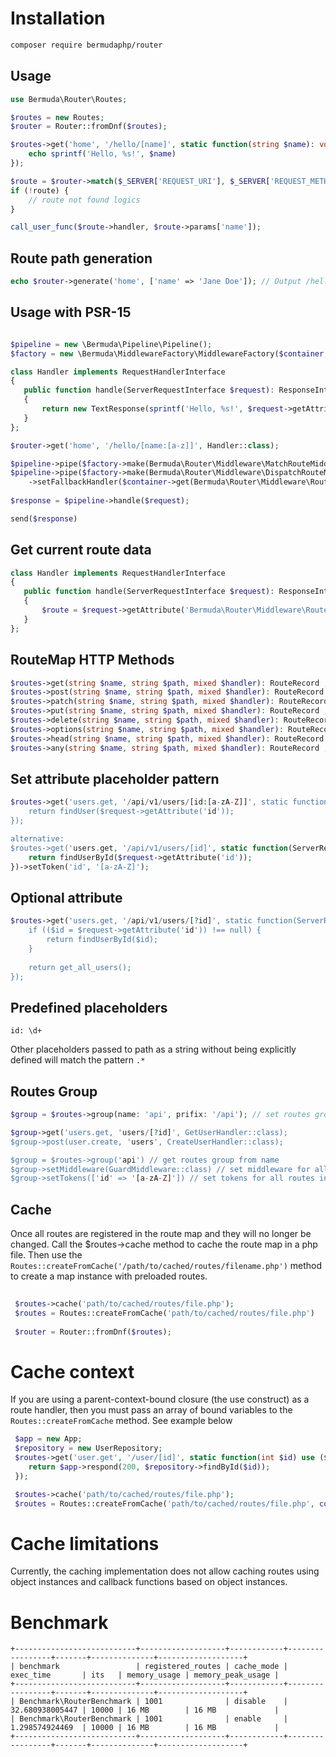  # Installation
 ```bash
 composer require bermudaphp/router
 ````
 ## Usage

 ```php
 use Bermuda\Router\Routes;

 $routes = new Routes;
 $router = Router::fromDnf($routes);

 $routes->get('home', '/hello/[name]', static function(string $name): void {
     echo sprintf('Hello, %s!', $name)
 }); 
 
 $route = $router->match($_SERVER['REQUEST_URI'], $_SERVER['REQUEST_METHOD']);
 if (!route) {
     // route not found logics
 }
 
 call_user_func($route->handler, $route->params['name']);
 ```
 ## Route path generation
 ```php
 echo $router->generate('home', ['name' => 'Jane Doe']); // Output /hello/Jane%20Doe
 ```
 ## Usage with PSR-15
 
 ```php
 
 $pipeline = new \Bermuda\Pipeline\Pipeline();
 $factory = new \Bermuda\MiddlewareFactory\MiddlewareFactory($container, $responseFactory);
 
 class Handler implements RequestHandlerInterface
 {
    public function handle(ServerRequestInterface $request): ResponseInterface
    {
        return new TextResponse(sprintf('Hello, %s!', $request->getAttribute('name')))
    }
 };
 
 $router->get('home', '/hello/[name:[a-z]]', Handler::class);
 
 $pipeline->pipe($factory->make(Bermuda\Router\Middleware\MatchRouteMiddleware::class));
 $pipeline->pipe($factory->make(Bermuda\Router\Middleware\DispatchRouteMiddleware::class)
     ->setFallbackHandler($container->get(Bermuda\Router\Middleware\RouteNotFoundHandler::class)));
  
 $response = $pipeline->handle($request);

 send($response)
 ```
 ## Get current route data
 
 ```php
 class Handler implements RequestHandlerInterface
 {
    public function handle(ServerRequestInterface $request): ResponseInterface
    {
        $route = $request->getAttribute('Bermuda\Router\Middleware\RouteMiddleware')->route; // MatchedRoute instance
    }
 }; 
 ```
 ## RouteMap HTTP Methods
 
 ```php
 $routes->get(string $name, string $path, mixed $handler): RouteRecord ;
 $routes->post(string $name, string $path, mixed $handler): RouteRecord ;
 $routes->patch(string $name, string $path, mixed $handler): RouteRecord ;
 $routes->put(string $name, string $path, mixed $handler): RouteRecord ;
 $routes->delete(string $name, string $path, mixed $handler): RouteRecord ;
 $routes->options(string $name, string $path, mixed $handler): RouteRecord ;
 $routes->head(string $name, string $path, mixed $handler): RouteRecord ;
 $routes->any(string $name, string $path, mixed $handler): RouteRecord ;
 ```
 
 ## Set attribute placeholder pattern
 
 ```php
 $routes->get('users.get, '/api/v1/users/[id:[a-zA-Z]]', static function(ServerRequestInterface $request): ResponseInterface {
     return findUser($request->getAttribute('id'));
 });

 alternative:
 $routes->get('users.get, '/api/v1/users/[id]', static function(ServerRequestInterface $request): ResponseInterface {
     return findUserById($request->getAttribute('id'));
 })->setToken('id', '[a-zA-Z]');
 ```
 ## Optional attribute
 
 ```php
 $routes->get('users.get, '/api/v1/users/[?id]', static function(ServerRequestInterface $request): ResponseInterface {
     if (($id = $request->getAttribute('id')) !== null) {
         return findUserById($id);
     }
     
     return get_all_users();
 });
 ```
 
 ## Predefined placeholders
 
 ````
 id: \d+
 ````
 
 Other placeholders passed to path as a string without being explicitly defined will match the pattern `.*`
  
 ## Routes Group
 
 ```php
 $group = $routes->group(name: 'api', prifix: '/api'); // set routes group

 $group->get('users.get, 'users/[?id]', GetUserHandler::class);
 $group->post(user.create, 'users', CreateUserHandler::class);

 $group = $routes->group('api') // get routes group from name
 $group->setMiddleware(GuardMiddleware::class) // set middleware for all routes in group
 $group->setTokens(['id' => '[a-zA-Z]']) // set tokens for all routes in group
 ```

## Cache
 
Once all routes are registered in the route map and they will no longer be changed. Call the $routes->cache method to cache the route map in a php file. Then use the `Routes::createFromCache('/path/to/cached/routes/filename.php')` method to create a map instance with preloaded routes.

```php
 
 $routes->cache('path/to/cached/routes/file.php');
 $routes = Routes::createFromCache('path/to/cached/routes/file.php')
 
 $router = Router::fromDnf($routes);
 ```
# Cache context
If you are using a parent-context-bound closure (the use construct) as a route handler, then you must pass an array of bound variables to the `Routes::createFromCache` method. See example below
```php
 $app = new App;
 $repository = new UserRepository;
 $routes->get('user.get', '/user/[id]', static function(int $id) use ($app, $repository): ResponseInterface {
    return $app->respond(200, $repository->findById($id));
 });

 $routes->cache('path/to/cached/routes/file.php');
 $routes = Routes::createFromCache('path/to/cached/routes/file.php', compact('app', 'repository'));
 ```
 
 # Cache limitations
 Currently, the caching implementation does not allow caching routes using object instances and callback functions based on object instances.

 # Benchmark
 ```
+---------------------------+-------------------+------------+-----------------+-------+--------------+-------------------+
| benchmark                 | registered_routes | cache_mode | exec_time       | its   | memory_usage | memory_peak_usage |
+---------------------------+-------------------+------------+-----------------+-------+--------------+-------------------+
| Benchmark\RouterBenchmark | 1001              | disable    | 32.680938005447 | 10000 | 16 MB        | 16 MB             |
| Benchmark\RouterBenchmark | 1001              | enable     | 1.298574924469  | 10000 | 16 MB        | 16 MB             |
+---------------------------+-------------------+------------+-----------------+-------+--------------+-------------------+
 ````

